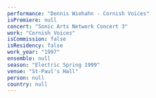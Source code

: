 ```yaml
---
performance: "Dennis Wiehahn - Cornish Voices"
isPremiere: null
concert: "Sonic Arts Network Concert 3"
work: "Cornish Voices"
isCommission: false
isResidency: false
work_year: "1997"
ensemble: null
season: "Electric Spring 1999"
venue: "St-Paul's Hall"
person: null
country: null
---
```


